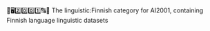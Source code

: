 🧠️🖥️2️⃣️0️⃣️0️⃣️1️⃣️🔠️🔢️ The linguistic:Finnish category for AI2001, containing Finnish language linguistic datasets
